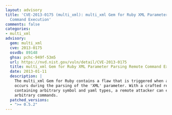 ```yaml
---
layout: advisory
title: 'CVE-2013-0175 (multi_xml): multi_xml Gem for Ruby XML Parameter Parsing Remote
  Command Execution'
comments: false
categories:
- multi_xml
advisory:
  gem: multi_xml
  cve: 2013-0175
  osvdb: 89148
  ghsa: pchc-949f-53m5
  url: https://nvd.nist.gov/vuln/detail/CVE-2013-0175
  title: multi_xml Gem for Ruby XML Parameter Parsing Remote Command Execution
  date: 2013-01-11
  description: |
    The multi_xml Gem for Ruby contains a flaw that is triggered when an error
    occurs during the parsing of the 'XML' parameter. With a crafted request
    containing arbitrary symbol and yaml types, a remote attacker can execute
    arbitrary commands.
  patched_versions:
  - ">= 0.5.2"
---
```

